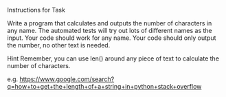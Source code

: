 Instructions for Task

Write a program that calculates and outputs the number of characters in any name. The automated tests will try out lots of different names as the input. Your code should work for any name. Your code should only output the number, no other text is needed.

Hint
Remember, you can use len() around any piece of text to calculate the number of characters.

e.g. https://www.google.com/search?q=how+to+get+the+length+of+a+string+in+python+stack+overflow